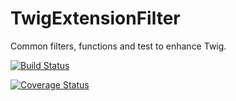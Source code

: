 # TwigExtensionFilter
Common filters, functions and test to enhance Twig.

[![Build Status](https://travis-ci.org/Stinger-Soft/TwigExtensions.svg?branch=master)](https://travis-ci.org/Stinger-Soft/TwigExtensions)

[![Coverage Status](https://coveralls.io/repos/github/Stinger-Soft/TwigExtensions/badge.svg?branch=master)](https://coveralls.io/github/Stinger-Soft/TwigExtensions?branch=master)

